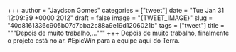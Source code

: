 
+++
author = "Jaydson Gomes"
categories = ["tweet"]
date = "Tue Jan 31 12:09:39 +0000 2012"
draft = false
image = "{TWEET_IMAGE}"
slug = "40d8161336c905b07d7bba2c88a9e19d1206021b"
tags = ["tweet"]
title = """Depois de muito trabalho,..."""
+++
Depois de muito trabalho, finalmente o projeto está no ar. #EpicWin para a equipe aqui do Terra.
